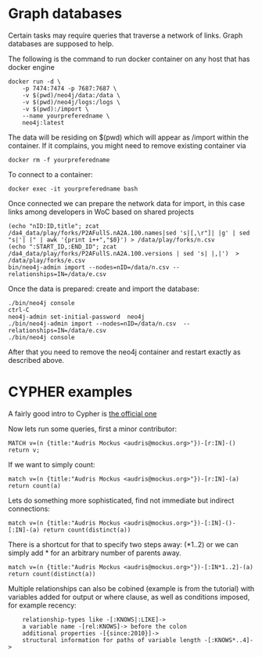 Graph databases
===============

Certain tasks may require queries that traverse a network of
links. Graph databases are supposed to help.

The following is the command to run docker container on any host
that has docker engine

```
docker run -d \
    -p 7474:7474 -p 7687:7687 \
    -v $(pwd)/neo4j/data:/data \
    -v $(pwd)/neo4j/logs:/logs \
    -v $(pwd):/import \
    --name yourpreferedname \
    neo4j:latest
```
The data will be residing on $(pwd) which will appear as /import
within the container. If it complains, you might need to remove existing container via
```
docker rm -f yourpreferedname
```

To connect to a container:
```
docker exec -it yourpreferedname bash
```

Once connected we can prepare the network data for
import, in this case links among developers in WoC based on shared projects
```
(echo "nID:ID,title"; zcat /da4_data/play/forks/P2AFullS.nA2A.100.names|sed 's|[,\r"]| |g' | sed "s|'| |" | awk '{print i++","$0}') > /data/play/forks/n.csv
(echo ":START_ID,:END_ID"; zcat /da4_data/play/forks/P2AFullS.nA2A.100.versions | sed 's| |,|')  > /data/play/forks/e.csv
bin/neo4j-admin import --nodes=nID=/data/n.csv --relationships=IN=/data/e.csv
```
  
Once the data is prepared: create and import the database:
  
```
./bin/neo4j console
ctrl-C
neo4j-admin set-initial-password  neo4j
./bin/neo4j-admin import --nodes=nID=/data/n.csv  --relationships=IN=/data/e.csv 
./bin/neo4j console

```
After that you need to remove the neo4j container and restart exactly as described above.


# CYPHER examples

A fairly good intro to Cypher is [the official one](https://neo4j.com/developer/cypher-query-language/)


Now lets run some queries, first a minor contributor:
```
MATCH v=(n {title:"Audris Mockus <audris@mockus.org>"})-[r:IN]-() return v;
```
If we want to simply count:
```
match v=(n {title:"Audris Mockus <audris@mockus.org>"})-[r:IN]-(a) return count(a)
```

Lets do something more sophisticated, find not immediate but
indirect connections:
```
match v=(n {title:"Audris Mockus <audris@mockus.org>"})-[:IN]-()-[:IN]-(a) return count(distinct(a))
```

There is a shortcut for that
 to specify two steps away: (*1..2) or we can simply add * for an arbitrary number of parents away. 
```
match v=(n {title:"Audris Mockus <audris@mockus.org>"})-[:IN*1..2]-(a) return count(distinct(a))
```


Multiple relationships can also be cobined (example is from the tutorial) with variables added
for output or where clause, as well as conditions imposed, for example recency:
```
    relationship-types like -[:KNOWS|:LIKE]->
    a variable name -[rel:KNOWS]-> before the colon
    additional properties -[{since:2010}]->
    structural information for paths of variable length -[:KNOWS*..4]->
```
